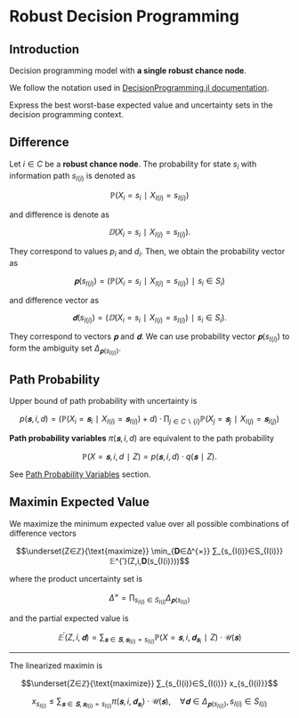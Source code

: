 # Robust Decision Programming
## Introduction
Decision programming model with **a single robust chance node**.

We follow the notation used in [DecisionProgramming.jl documentation](https://gamma-opt.github.io/DecisionProgramming.jl/dev/).

Express the best worst-base expected value and uncertainty sets in the decision programming context.


## Difference
Let $i∈C$ be a **robust chance node**. The probability for state $s_i$ with information path $s_{I(i)}$ is denoted as

$$ℙ(X_i=s_i∣X_{I(i)}=s_{I(i)})$$

and difference is denote as

$$𝔻(X_i=s_i∣X_{I(i)}=s_{I(i)}).$$

They correspond to values $p_i$ and $d_i.$ Then, we obtain the probability vector as

$$𝐩(s_{I(i)})=(ℙ(X_i=s_i∣X_{I(i)}=s_{I(i)})∣s_i∈S_i)$$

and difference vector as

$$𝐝(s_{I(i)})=(𝔻(X_i=s_i∣X_{I(i)}=s_{I(i)})∣s_i∈S_i).$$

They correspond to vectors $𝐩$ and $𝐝.$ We can use probability vector $𝐩(s_{I(i)})$ to form the ambiguity set $Δ_{𝐩(s_{I(i)})}.$


## Path Probability
Upper bound of path probability with uncertainty is

$$p(𝐬,i,d) = (ℙ(X_i=𝐬_i∣X_{I(i)}=𝐬_{I(i)})+d) ⋅ ∏_{j∈C∖\{i\}} ℙ(X_j=𝐬_j∣X_{I(j)}=𝐬_{I(j)})$$

**Path probability variables** $π(𝐬,i,d)$ are equivalent to the path probability

$$ℙ(X=𝐬,i,d∣Z)=p(𝐬,i,d)⋅q(𝐬∣Z).$$

See [Path Probability Variables](https://gamma-opt.github.io/DecisionProgramming.jl/dev/decision-programming/decision-model/#Path-Probability-Variables) section.


## Maximin Expected Value
We maximize the minimum expected value over all possible combinations of difference vectors

$$\underset{Z∈ℤ}{\text{maximize}} \min_{𝐃∈Δ^{×}} ∑_{s_{I(i)}∈S_{I(i)}} 𝔼^{′}(Z,i,𝐃(s_{I(i)}))$$

where the product uncertainty set is 

$$Δ^{×}=∏_{s_{I(i)}∈S_{I(i)}}Δ_{𝐩(s_{I(i)})}$$

and the partial expected value is

$$𝔼^{′}(Z,i,𝐝)= ∑_{𝐬∈𝐒,\, 𝐬_{I(i)}=s_{I(i)}} ℙ(X=𝐬,i,𝐝_{𝐬_i}∣Z)⋅\mathcal{U}(𝐬)$$

---

The linearized maximin is

$$\underset{Z∈ℤ}{\text{maximize}} ∑_{s_{I(i)}∈S_{I(i)}} x_{s_{I(i)}}$$

$$x_{s_{I(i)}} ≤ ∑_{𝐬∈𝐒,\, 𝐬_{I(i)}=s_{I(i)}} π(𝐬,i,𝐝_{𝐬_i})⋅\mathcal{U}(𝐬),\quad ∀𝐝∈Δ_{𝐩(s_{I(i)})},\, s_{I(i)}∈S_{I(i)}$$
